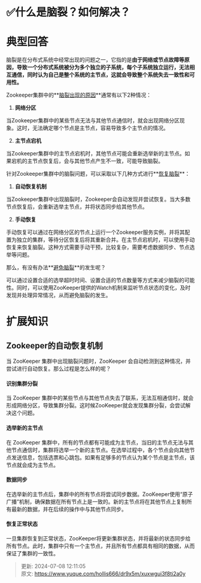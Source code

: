 # ✅什么是脑裂？如何解决？

# 典型回答


脑裂是在分布式系统中经常出现的问题之一，它指的是**由于网络或节点故障等原因，导致一个分布式系统被分为多个独立的子系统，每个子系统独立运行，无法相互通信，同时认为自己是整个系统的主节点，这就会导致整个系统失去一致性和可用性。**



Zookeeper集群中的**<u>脑裂出现的原因</u>**通常有以下2种情况：



1. **网络分区**

当Zookeeper集群中的某些节点无法与其他节点通信时，就会出现网络分区现象。这时，无法确定哪个节点是主节点，容易导致多个主节点的情况。



2. **主节点宕机**

当Zookeeper集群中的主节点宕机时，其他节点可能会重新选举新的主节点。如果宕机的主节点恢复后，会与其他节点产生不一致，可能导致脑裂。



针对Zookeeper集群中的脑裂问题，可以采取以下几种方式进行**<u>恢复脑裂</u>**：



1. **自动恢复机制**

当Zookeeper集群中出现脑裂时，Zookeeper会自动发现并尝试恢复。当大多数节点恢复后，会重新选举主节点，并将状态同步给其他节点。



2. **手动恢复**

手动恢复可以通过在网络分区的节点上运行一个Zookeeper服务实例，并将其配置为独立的集群，等待分区恢复后将其重新合并。在主节点宕机时，可以使用手动恢复来恢复脑裂。这种方式需要手动干预，比较复杂，需要考虑数据同步、节点选举等问题。





那么，有没有办法**<u>避免脑裂</u>**的发生呢？



可以通过设置合适的选举超时时间、设置合适的节点数量等方式来减少脑裂的可能性。同时，可以使用ZooKeeper提供的Watch机制来监听节点状态的变化，及时发现并处理异常情况，从而避免脑裂的发生。



# 扩展知识


## Zookeeper的自动恢复机制


当 ZooKeeper 集群中出现脑裂问题时，ZooKeeper 会自动检测到这种情况，并尝试进行自动恢复。那么过程是怎么样的呢？



#### 识别集群分裂
当 ZooKeeper 集群中的某些节点与其他节点失去了联系，无法互相通信时，就会形成网络分区，导致集群分裂。这时候ZooKeeper就会发现集群分裂，会尝试解决这个问题。



#### 选举新的主节点
在 ZooKeeper 集群中，所有的节点都有可能成为主节点，当旧的主节点无法与其他节点通信时，集群将选举一个新的主节点。在选举过程中，各个节点会向其他节点发送信息，包括选票和心跳包。如果有足够多的节点认为某个节点是主节点，该节点就会成为主节点。



#### 数据同步
在选举新的主节点后，集群中的所有节点将尝试同步数据。ZooKeeper使用“原子广播”机制，确保数据在所有节点上是一致的。新的主节点将在其他节点上复制所有最新的数据，并在后续的操作中与其他节点同步。



#### 恢复正常状态
一旦集群恢复到正常状态，ZooKeeper将更新集群状态，并将最新的状态同步给所有节点。此时，集群中只有一个主节点，并且所有节点都具有相同的数据，从而保证了集群的一致性。



> 更新: 2024-07-08 12:11:05  
> 原文: <https://www.yuque.com/hollis666/dr9x5m/xuxwgui3f8ti2a0y>